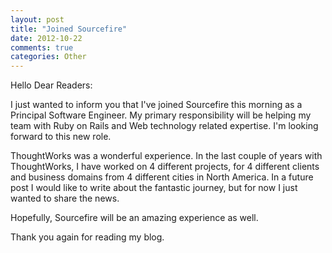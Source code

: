 ```yaml
---
layout: post
title: "Joined Sourcefire"
date: 2012-10-22
comments: true
categories: Other
---
```


Hello Dear Readers:

I just wanted to inform you that I've joined Sourcefire this morning as a Principal Software Engineer. My primary responsibility will be helping my team with Ruby on Rails and Web technology related expertise. I'm looking forward to this new role.

ThoughtWorks was a wonderful experience. In the last couple of years with ThoughtWorks, I have worked on 4 different projects, for 4 different clients and business domains from 4 different cities in North America. In a future post I would like to write about the fantastic journey, but for now I just wanted to share the news.

Hopefully, Sourcefire will be an amazing experience as well.

Thank you again for reading my blog.

